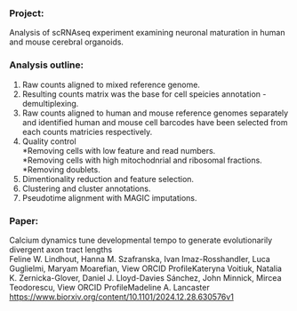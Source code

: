 ### Project: 
Analysis of scRNAseq experiment examining neuronal maturation in human and mouse cerebral organoids.<br>

### Analysis outline: 
1. Raw counts aligned to mixed reference genome.
2. Resulting counts matrix was the base for cell speicies annotation - demultiplexing.
3. Raw counts aligned to human and mouse reference genomes separately and identified human and mouse cell barcodes have been selected from each counts matricies respectively.
4. Quality control <br>
   *Removing cells with low feature and read numbers.<br>
   *Removing cells with high mitochodnrial and ribosomal fractions.<br>
   *Removing doublets.<br>
5. Dimentionality reduction and feature selection.
6. Clustering and cluster annotations.
7. Pseudotime alignment with MAGIC imputations.  


### Paper:
Calcium dynamics tune developmental tempo to generate evolutionarily divergent axon tract lengths <br>
Feline W. Lindhout, Hanna M. Szafranska, Ivan Imaz-Rosshandler, Luca Guglielmi, Maryam Moarefian,  View ORCID ProfileKateryna Voitiuk, Natalia K. Zernicka-Glover, Daniel J. Lloyd-Davies Sánchez, John Minnick, Mircea Teodorescu,  View ORCID ProfileMadeline A. Lancaster 
https://www.biorxiv.org/content/10.1101/2024.12.28.630576v1
